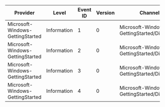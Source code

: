 Provider                          |  Level        |  Event ID  |  Version  |  Channel                                      |  Task               |  Opcode  |  Keyword  |  Message
----------------------------------|---------------|------------|-----------|-----------------------------------------------|---------------------|----------|-----------|---------
Microsoft-Windows-GettingStarted  |  Information  |  1         |  0        |  Microsoft-Windows-GettingStarted/Diagnostic  |  DestMenu_Populate  |  Start   |           |
Microsoft-Windows-GettingStarted  |  Information  |  2         |  0        |  Microsoft-Windows-GettingStarted/Diagnostic  |  DestMenu_Populate  |  Stop    |           |
Microsoft-Windows-GettingStarted  |  Information  |  3         |  0        |  Microsoft-Windows-GettingStarted/Diagnostic  |  CPLWnd_LoadItems   |  Start   |           |
Microsoft-Windows-GettingStarted  |  Information  |  4         |  0        |  Microsoft-Windows-GettingStarted/Diagnostic  |  CPLWnd_LoadItems   |  Stop    |           |